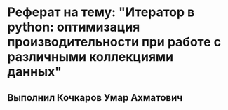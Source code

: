 # Реферат на тему: "Итератор в python: оптимизация производительности при работе с различными коллекциями данных"
## Выполнил Кочкаров Умар Ахматович